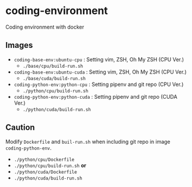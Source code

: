# coding-environment
Coding environment with docker

## Images
* `coding-base-env:ubuntu-cpu`    : Setting vim, ZSH, Oh My ZSH (CPU Ver.)
  * `./base/cpu/build-run.sh`
* `coding-base-env:ubuntu-cuda`   : Setting vim, ZSH, Oh My ZSH (CPU Ver.)
  * `./base/cuda/build-run.sh`
* `coding-python-env:python-cpu`  : Setting pipenv and git repo (CPU Ver.)
  * `./python/cpu/build-run.sh`
* `coding-python-env:python-cuda` : Setting pipenv and git repo (CUDA Ver.)
  * `./python/cuda/build-run.sh`

## Caution
Modify `Dockerfile` and `buil-run.sh` when including git repo in image `coding-python-env`.
  * `./python/cpu/Dockerfile`
  * `./python/cpu/build-run.sh`
**or**
  * `./python/cuda/Dockerfile`
  * `./python/cuda/build-run.sh`
